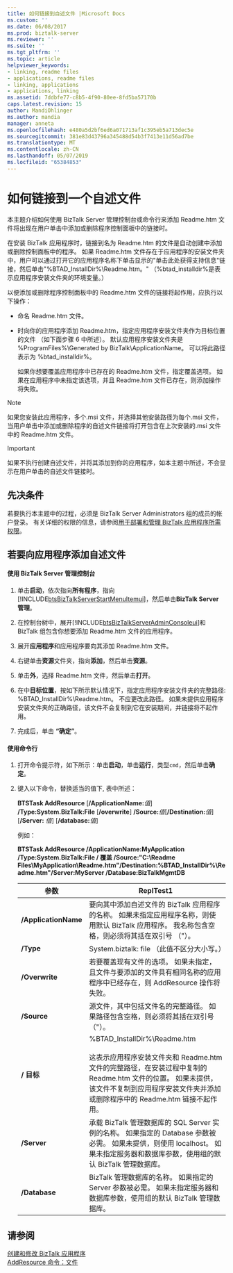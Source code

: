 ```yaml
---
title: 如何链接到自述文件 |Microsoft Docs
ms.custom: ''
ms.date: 06/08/2017
ms.prod: biztalk-server
ms.reviewer: ''
ms.suite: ''
ms.tgt_pltfrm: ''
ms.topic: article
helpviewer_keywords:
- linking, readme files
- applications, readme files
- linking, applications
- applications, linking
ms.assetid: 7ddbfe77-c8b5-4f90-80ee-8fd5ba57170b
caps.latest.revision: 15
author: MandiOhlinger
ms.author: mandia
manager: anneta
ms.openlocfilehash: e480a5d2bf6ed6a071713af1c395eb5a713dec5e
ms.sourcegitcommit: 381e83d43796a345488d54b3f7413e11d56ad7be
ms.translationtype: MT
ms.contentlocale: zh-CN
ms.lasthandoff: 05/07/2019
ms.locfileid: "65384853"
---
```

# <a name="how-to-link-to-a-readme-file"></a>如何链接到一个自述文件
本主题介绍如何使用 BizTalk Server 管理控制台或命令行来添加 Readme.htm 文件将出现在用户单击中添加或删除程序控制面板中的链接时。  
  
 在安装 BizTalk 应用程序时，链接到名为 Readme.htm 的文件是自动创建中添加或删除控制面板中的程序。 如果 Readme.htm 文件存在于应用程序的安装文件夹中，用户可以通过打开它的应用程序名称下单击显示的"单击此处获得支持信息"链接，然后单击"%BTAD_InstallDir%\Readme.htm。" （%btad_installdir%是表示应用程序安装文件夹的环境变量。）  
  
 以便添加或删除程序控制面板中的 Readme.htm 文件的链接将起作用，应执行以下操作：  
  
- 命名 Readme.htm 文件。  
  
- 时向你的应用程序添加 Readme.htm，指定应用程序安装文件夹作为目标位置的文件 （如下面步骤 6 中所述）。 默认应用程序安装文件夹是 %ProgramFiles%\Generated by BizTalk\ApplicationName。 可以将此路径表示为 %btad_installdir%。  
  
  如果你想要覆盖应用程序中已存在的 Readme.htm 文件，指定覆盖选项。 如果在应用程序中未指定该选项，并且 Readme.htm 文件已存在，则添加操作将失败。  
  
> [!NOTE]
>  如果您安装此应用程序，多个.msi 文件，并选择其他安装路径为每个.msi 文件，当用户单击中添加或删除程序的自述文件链接将打开包含在上次安装的.msi 文件中的 Readme.htm 文件。  
  
> [!IMPORTANT]
>  如果不执行创建自述文件，并将其添加到你的应用程序，如本主题中所述，不会显示在用户单击的自述文件链接时。  
  
## <a name="prerequisites"></a>先决条件  
 若要执行本主题中的过程，必须是 BizTalk Server Administrators 组的成员的帐户登录。 有关详细的权限的信息，请参阅[用于部署和管理 BizTalk 应用程序所需权限](../core/permissions-required-for-deploying-and-managing-a-biztalk-application.md)。  
  
## <a name="to-add-a-readme-file-to-an-application"></a>若要向应用程序添加自述文件  
  
#### <a name="using-the-biztalk-server-administration-console"></a>使用 BizTalk Server 管理控制台  
  
1. 单击**启动**，依次指向**所有程序**，指向[!INCLUDE[btsBizTalkServerStartMenuItemui](../includes/btsbiztalkserverstartmenuitemui-md.md)]，然后单击**BizTalk Server 管理**。  
  
2. 在控制台树中，展开[!INCLUDE[btsBizTalkServerAdminConsoleui](../includes/btsbiztalkserveradminconsoleui-md.md)]和 BizTalk 组包含你想要添加 Readme.htm 文件的应用程序。  
  
3. 展开**应用程序**和应用程序要向其添加 Readme.htm 文件。  
  
4. 右键单击**资源**文件夹，指向**添加**，然后单击**资源**。  
  
5. 单击**外**，选择 Readme.htm 文件，然后单击**打开**。  
  
6. 在中**目标位置**，按如下所示默认情况下，指定应用程序安装文件夹的完整路径: %BTAD_InstallDir%\Readme.htm。 不应更改此路径。 如果未提供应用程序安装文件夹的正确路径，该文件不会复制到它在安装期间，并链接将不起作用。  
  
7. 完成后，单击 **“确定”**。  
  
#### <a name="using-the-command-line"></a>使用命令行  
  
1. 打开命令提示符，如下所示：单击**启动**，单击**运行**，类型`cmd`，然后单击**确定**。  
  
2. 键入以下命令，替换适当的值下, 表中所述：  
  
    **BTSTask AddResource** [**/ApplicationName:**<em>值</em>] **/Type:System.BizTalk:File** [**/overwrite**] **/Source:**<em>值</em>[**/Destination:**<em>值</em>] [**/Server:** <em>值</em>] [**/database:**<em>值</em>]  
  
    例如：  
  
    **BTSTask AddResource /ApplicationName:MyApplication /Type:System.BizTalk:File / 覆盖 /Source:"C:\Readme Files\MyApplication\Readme.htm"/Destination:%BTAD_InstallDir%\Readme.htm"/Server:MyServer /Database:BizTalkMgmtDB**  
  
   |参数|ReplTest1|  
   |---------------|-----------|  
   |**/ApplicationName**|要向其中添加自述文件的 BizTalk 应用程序的名称。 如果未指定应用程序名称，则使用默认 BizTalk 应用程序。 我名称包含空格，则必须将其括在双引号 （"）。|  
   |**/Type**|System.biztalk: file （此值不区分大小写。）|  
   |**/Overwrite**|若要覆盖现有文件的选项。 如果未指定，且文件与要添加的文件具有相同名称的应用程序中已经存在，则 AddResource 操作将失败。|  
   |**/Source**|源文件，其中包括文件名的完整路径。 如果路径包含空格，则必须将其括在双引号 （"）。|  
   |**/ 目标**|%BTAD_InstallDir%\Readme.htm<br /><br /> 这表示应用程序安装文件夹和 Readme.htm 文件的完整路径，在安装过程中复制的 Readme.htm 文件的位置。 如果未提供，该文件不复制到应用程序安装文件夹并添加或删除程序中的 Readme.htm 链接不起作用。|  
   |**/Server**|承载 BizTalk 管理数据库的 SQL Server 实例的名称。 如果指定的 Database 参数被必需。 如果未提供，则使用 localhost。 如果未指定服务器和数据库参数，使用组的默认 BizTalk 管理数据库。|  
   |**/Database**|BizTalk 管理数据库的名称。 如果指定的 Server 参数被必需。 如果未指定服务器和数据库参数，使用组的默认 BizTalk 管理数据库。|  
  
## <a name="see-also"></a>请参阅  
 [创建和修改 BizTalk 应用程序](../core/creating-and-modifying-biztalk-applications.md)   
 [AddResource 命令：文件](../core/addresource-command-file.md)